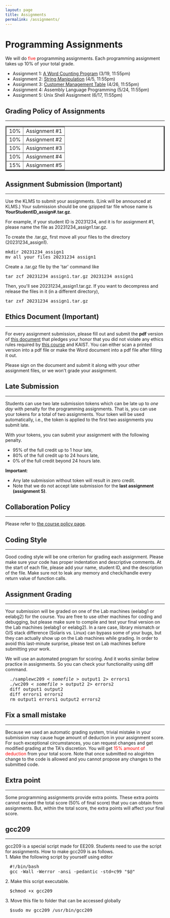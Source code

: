 ```yaml
---
layout: page
title: Assignments
permalink: /assignments/
---
```


<h1> Programming Assignments </h1>

<p>
We will do <font color="#FF0000">five</font> programming
assignments. Each programming assignment takes up 10% of your total grade.
</p>

<ul>
<li> Assignment 1:
<a href="assignment1/index.html"> A Word Counting Program</a> (3/19, 11:55pm) </li>
<li> Assignment 2:
<a href="assignment2/index.html"> String Manipulation</a> (4/5, 11:55pm) </li>
<li> Assignment 3:
<a href="assignment3/index.html"> Customer Management Table</a> (4/26, 11:55pm) </li>
<li> Assignment 4:
Assembly Language Programming (5/24, 11:55pm) </li>
<li> Assignment 5:
Unix Shell Assignment (6/17, 11:55pm) </li>
</ul>


<h2> Grading Policy of Assignments </h2>
<hr>
<table style="border-collapse: collapse;" border="3" cellpadding="3">
<tbody>

<tr>
<td> 10% </td>
<td> Assignment #1  </td>
</tr>

<tr>
<td> 10% </td>
<td> Assignment #2  </td>
</tr>

<tr>
<td> 10% </td>
<td> Assignment #3  </td>
</tr>

<tr>
<td> 10% </td>
<td> Assignment #4  </td>
</tr>

<tr>
<td> 15% </td>
<td> Assignment #5  </td>
</tr>

</tbody>
</table>


<h2> Assignment Submission (Important) </h2>
<hr>

<p>
Use the KLMS to submit your
assignments. (Link will be announced at KLMS.) Your submission should be one gzipped tar file whose name is <b>YourStudentID_assign#.tar.gz</b>.

For example, if your student ID is 20231234, and it is for assignment #1,
please name the file as 20231234_assign1.tar.gz.

</p><p>
To create the .tar.gz, first move all your files to the directory (20231234_assign1).
</p>

<p>
<pre class="ui message">
mkdir 20231234_assign1
mv all_your_files 20231234_assign1
</pre>

<p>
Create a .tar.gz file by the 'tar' command like

</p><p>
<pre class="ui message">
tar zcf 20231234_assign1.tar.gz 20231234_assign1
</pre>

</p><p>
Then, you'll see 20231234_assign1.tar.gz. If you want to decompress and release the files in it (in a different directory),

</p>
<pre class="ui message">
tar zxf 20231234_assign1.tar.gz
</pre>

<h2> Ethics Document (Important) </h2>
<hr>

<p>
For every assignment submission, please fill out and submit
the <b>pdf</b> version of <a href="../assignments/EthicsOath.docx">this
document</a> that pledges your honor that you did not violate any
ethics rules required by <a href="../policy">this course</a> and
KAIST.  You can either scan a printed version into a pdf file or make
the Word document into a pdf file after filling it out.

</p><p>
Please sign on the document and submit it along with your other
assignment files, or we won't grade your assignment.


</p><h2> Late Submission </h2>
<hr>
<p>
Students can use two late submission tokens which can be late up
to <i>one day</i> with penalty for the programming assignments.
That is, you can use your tokens for a total of two assignments.
Your token will be used automatically, i.e., the token is applied
to the first two assignments you submit late.

With your tokens, you can submit your assignment with the following penalty.
</p><ul>
<li> 95% of the full credit up to 1 hour late,
</li><li> 80% of the full credit up to 24 hours late,
</li><li>  0% of the full credit beyond 24 hours late.
</li></ul>

<p> <b>Important</b>:
<ul>
<li> Any late submission without token will result in zero credit.
</li><li> Note that we do not accept late submission for the <b>last
assignment (assignment 5)</b>.
</li></ul>
</p>

<h2> Collaboration Policy </h2>
<hr>

<p>
Please refer to <a href="../policy">the course policy page</a>.


</p><h2> Coding Style </h2>
<hr>

<p>
Good coding style will be one criterion for grading each
assignment. Please make sure your code has proper indentation and
descriptive comments. At the start of each file, please add your name,
student ID, and the description of the file. Make sure not to leak
any memory and check/handle every return value of function calls.
</p>

<h2> Assignment Grading </h2>
<hr>

<p>
Your submission will be graded on one of the Lab machines (eelabg1 or eelabg2) for the
course. You are free to use other machines for coding and debugging,
but please make sure to compile and test your final version on the Lab
machines (eelabg1 or eelabg2). In a rare case, library mismatch or O/S stack difference
(Solaris vs. Linux) can bypass some of your bugs, but they can
actually show up on the Lab machines while grading. In order to avoid
this last-minute surprise, please test on Lab machines before
submitting your work.
</p>
<p>We will use an automated program for scoring.
And it works similar below practice in assignments.
So you can check your functionality using diff command.</p>

<div class="ui message" style="margin-left:1em;"><pre>./samplewc209 &lt; <em>somefile</em> &gt; output1 2&gt; errors1
./wc209 &lt; <em>somefile</em> &gt; output2 2&gt; errors2
diff output1 output2
diff errors1 errors2
rm output1 errors1 output2 errors2</pre>
</div>

<h2> Fix a small mistake </h2>
<hr>

<p>
Because we used an automatic grading system, trivial mistake in your submission
may cause huge amount of deduction in your assignment score.  For such
exceptional circumstances, you can request changes and get modified grading at
the TA's discretion.  You will get <font color="#FF0000">15% amount of
deduction</font> from your total score. Note that once submitted no alogirhtm change to the code is allowed and you cannot propose any changes to the submitted code.
</p>

<h2> Extra point </h2>
<hr>
<p>
Some programming assignments provide extra points. These extra points cannot exceed
the total score (50% of final score) that you can obtain from assignments. But, within the total score,
the extra points will affect your final score.
</p>

<h2> gcc209 </h2>
<hr>
<p>
gcc209 is a special script made for EE209. Students need to use the script for assignments. How to make gcc209 is as follows.
<br>1. Make the following script by yourself using editor
<div class="ui message" style="margin-left:1em;">
<pre>
#!/bin/bash
gcc -Wall -Werror -ansi -pedantic -std=c99 "$@"
</pre>
</div>
</p><p>2. Make this script executable.
<div class="ui message" style="margin-left:1em;">
<pre>
&#36;chmod +x gcc209
</pre>
</div>
</p><p>3. Move this file to folder that can be accessed globally
<div class="ui message" style="margin-left:1em;">
<pre>
&#36;sudo mv gcc209 /usr/bin/gcc209
</pre>
</div>
</p>
<script src="{{ "/vendor/moment.min.js" | relative_url }}"></script>
<script src="{{ "/vendor/ee209_assignment.js" | relative_url }}"></script>
